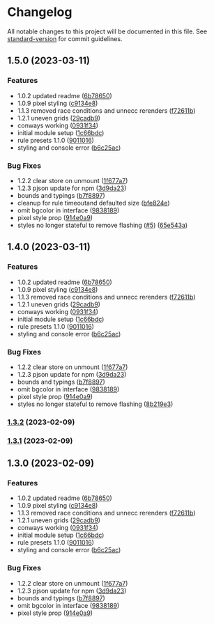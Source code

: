 # Changelog

All notable changes to this project will be documented in this file. See [standard-version](https://github.com/conventional-changelog/standard-version) for commit guidelines.

## 1.5.0 (2023-03-11)


### Features

* 1.0.2 updated readme ([6b78650](https://github.com/craigwh10/cellular-automata-react/commit/6b786507b30eab0089bf86947865e84420f6ed6d))
* 1.0.9 pixel styling ([c9134e8](https://github.com/craigwh10/cellular-automata-react/commit/c9134e8b274c7d3e0de956d140255658480f9413))
* 1.1.3 removed race conditions and unnecc rerenders ([f72611b](https://github.com/craigwh10/cellular-automata-react/commit/f72611b993cf12e92d86f55a21c3970589d54f4a))
* 1.2.1 uneven grids ([29cadb9](https://github.com/craigwh10/cellular-automata-react/commit/29cadb9b798ae13a1cd79ad5910b6177a598aba3))
* conways working ([0931f34](https://github.com/craigwh10/cellular-automata-react/commit/0931f34b8fb75847a081c51bb26d2a416bce8055))
* initial module setup ([1c66bdc](https://github.com/craigwh10/cellular-automata-react/commit/1c66bdc57d55a25d4cdf632e683ee4e05b672db7))
* rule presets 1.1.0 ([9011016](https://github.com/craigwh10/cellular-automata-react/commit/9011016898580de2629e33d28eb9b63fdecf5bff))
* styling and console error ([b6c25ac](https://github.com/craigwh10/cellular-automata-react/commit/b6c25ac0127147ff3ddad9d2dc923e4508542beb))


### Bug Fixes

* 1.2.2 clear store on unmount ([1f677a7](https://github.com/craigwh10/cellular-automata-react/commit/1f677a722567bc014abb37817881f858c18914a8))
* 1.2.3 pjson update for npm ([3d9da23](https://github.com/craigwh10/cellular-automata-react/commit/3d9da23ed84326e3779d8ee2df6882e15b76b3d5))
* bounds and typings ([b7f8897](https://github.com/craigwh10/cellular-automata-react/commit/b7f8897c600f33c0cf1ee3d6c73d9a092c788ff9))
* cleanup for rule timeoutand defaulted size ([bfe824e](https://github.com/craigwh10/cellular-automata-react/commit/bfe824e969e926a1d6c1e75980e90dc7451f5805))
* omit bgcolor in interface ([9838189](https://github.com/craigwh10/cellular-automata-react/commit/9838189fc002b65149befdd05e505ddbced5579b))
* pixel style prop ([914e0a9](https://github.com/craigwh10/cellular-automata-react/commit/914e0a914a7937e3bc2fb7b15fe491e5e9377284))
* styles no longer stateful to remove flashing ([#5](https://github.com/craigwh10/cellular-automata-react/issues/5)) ([65e543a](https://github.com/craigwh10/cellular-automata-react/commit/65e543ae6bc15c70b493a393f6b6f34f5c53c9a9))

## 1.4.0 (2023-03-11)


### Features

* 1.0.2 updated readme ([6b78650](https://github.com/craigwh10/cellular-automata-react/commit/6b786507b30eab0089bf86947865e84420f6ed6d))
* 1.0.9 pixel styling ([c9134e8](https://github.com/craigwh10/cellular-automata-react/commit/c9134e8b274c7d3e0de956d140255658480f9413))
* 1.1.3 removed race conditions and unnecc rerenders ([f72611b](https://github.com/craigwh10/cellular-automata-react/commit/f72611b993cf12e92d86f55a21c3970589d54f4a))
* 1.2.1 uneven grids ([29cadb9](https://github.com/craigwh10/cellular-automata-react/commit/29cadb9b798ae13a1cd79ad5910b6177a598aba3))
* conways working ([0931f34](https://github.com/craigwh10/cellular-automata-react/commit/0931f34b8fb75847a081c51bb26d2a416bce8055))
* initial module setup ([1c66bdc](https://github.com/craigwh10/cellular-automata-react/commit/1c66bdc57d55a25d4cdf632e683ee4e05b672db7))
* rule presets 1.1.0 ([9011016](https://github.com/craigwh10/cellular-automata-react/commit/9011016898580de2629e33d28eb9b63fdecf5bff))
* styling and console error ([b6c25ac](https://github.com/craigwh10/cellular-automata-react/commit/b6c25ac0127147ff3ddad9d2dc923e4508542beb))


### Bug Fixes

* 1.2.2 clear store on unmount ([1f677a7](https://github.com/craigwh10/cellular-automata-react/commit/1f677a722567bc014abb37817881f858c18914a8))
* 1.2.3 pjson update for npm ([3d9da23](https://github.com/craigwh10/cellular-automata-react/commit/3d9da23ed84326e3779d8ee2df6882e15b76b3d5))
* bounds and typings ([b7f8897](https://github.com/craigwh10/cellular-automata-react/commit/b7f8897c600f33c0cf1ee3d6c73d9a092c788ff9))
* omit bgcolor in interface ([9838189](https://github.com/craigwh10/cellular-automata-react/commit/9838189fc002b65149befdd05e505ddbced5579b))
* pixel style prop ([914e0a9](https://github.com/craigwh10/cellular-automata-react/commit/914e0a914a7937e3bc2fb7b15fe491e5e9377284))
* styles no longer stateful to remove flashing ([8b219e3](https://github.com/craigwh10/cellular-automata-react/commit/8b219e377df22311acb71735f31e3ec5ca708319))

### [1.3.2](https://github.com/craigwh10/cellular-automata-react/compare/v1.3.1...v1.3.2) (2023-02-09)

### [1.3.1](https://github.com/craigwh10/cellular-automata-react/compare/v1.3.0...v1.3.1) (2023-02-09)

## 1.3.0 (2023-02-09)


### Features

* 1.0.2 updated readme ([6b78650](https://github.com/craigwh10/cellular-automata-react/commit/6b786507b30eab0089bf86947865e84420f6ed6d))
* 1.0.9 pixel styling ([c9134e8](https://github.com/craigwh10/cellular-automata-react/commit/c9134e8b274c7d3e0de956d140255658480f9413))
* 1.1.3 removed race conditions and unnecc rerenders ([f72611b](https://github.com/craigwh10/cellular-automata-react/commit/f72611b993cf12e92d86f55a21c3970589d54f4a))
* 1.2.1 uneven grids ([29cadb9](https://github.com/craigwh10/cellular-automata-react/commit/29cadb9b798ae13a1cd79ad5910b6177a598aba3))
* conways working ([0931f34](https://github.com/craigwh10/cellular-automata-react/commit/0931f34b8fb75847a081c51bb26d2a416bce8055))
* initial module setup ([1c66bdc](https://github.com/craigwh10/cellular-automata-react/commit/1c66bdc57d55a25d4cdf632e683ee4e05b672db7))
* rule presets 1.1.0 ([9011016](https://github.com/craigwh10/cellular-automata-react/commit/9011016898580de2629e33d28eb9b63fdecf5bff))
* styling and console error ([b6c25ac](https://github.com/craigwh10/cellular-automata-react/commit/b6c25ac0127147ff3ddad9d2dc923e4508542beb))


### Bug Fixes

* 1.2.2 clear store on unmount ([1f677a7](https://github.com/craigwh10/cellular-automata-react/commit/1f677a722567bc014abb37817881f858c18914a8))
* 1.2.3 pjson update for npm ([3d9da23](https://github.com/craigwh10/cellular-automata-react/commit/3d9da23ed84326e3779d8ee2df6882e15b76b3d5))
* bounds and typings ([b7f8897](https://github.com/craigwh10/cellular-automata-react/commit/b7f8897c600f33c0cf1ee3d6c73d9a092c788ff9))
* omit bgcolor in interface ([9838189](https://github.com/craigwh10/cellular-automata-react/commit/9838189fc002b65149befdd05e505ddbced5579b))
* pixel style prop ([914e0a9](https://github.com/craigwh10/cellular-automata-react/commit/914e0a914a7937e3bc2fb7b15fe491e5e9377284))
